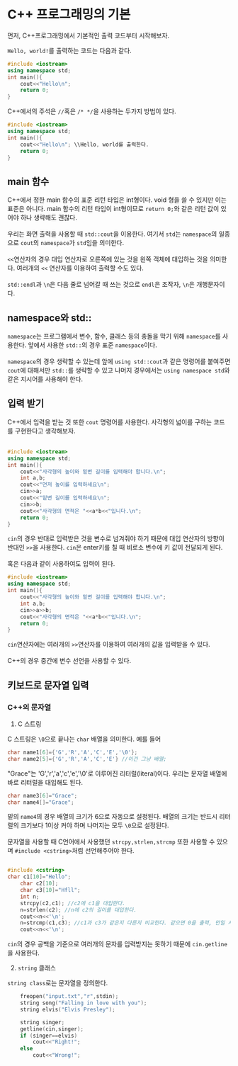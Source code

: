 # C++ 프로그래밍의 기본

먼저, C++프로그래밍에서 기본적인 출력 코드부터 시작해보자. 

`Hello, world!`를 출력하는 코드는 다음과 같다. 
```cpp
#include <iostream>
using namespace std;
int main(){
    cout<<"Hello\n";
    return 0;
}
```
C++에서의 주석은 `//`혹은 `/* */`을 사용하는 두가지 방법이 있다. 
```cpp
#include <iostream>
using namespace std;
int main(){
    cout<<"Hello\n"; \\Hello, world를 출력한다. 
    return 0;
}
```
## main 함수
C++에서 정한 main 함수의 표준 리턴 타입은 int형이다. void 형을 쓸 수 있지만 이는 표준은 아니다. main 함수의 리턴 타입이 int형이므로 `return 0;`와 같은 리턴 값이 있어야 하나 생략해도 괜찮다. 
<br/>
<br/>
우리는 화면 출력을 사용할 때 `std::cout`을 이용한다. 여기서 `std`는 `namespace`의 일종으로 `cout`의 `namespace`가 `std`임을 의미한다. 
<br/>
<br/>
`<<`연산자의 경우 대입 연산자로 오른쪽에 있는 것을 왼쪽 객체에 대입하는 것을 의미한다. 여러개의 `<<` 연산자를 이용하여 출력할 수도 있다. 
<br/>
<br/>
`std::endl`과 `\n`은 다음 줄로 넘어갈 때 쓰는 것으로 `endl`은 조작자, `\n`은 개행문자이다. 

## namespace와 std::

`namespace`는 프로그램에서 변수, 함수, 클래스 등의 충돌을 막기 위해 `namespace`를 사용한다. 앞에서 사용한 `std::`의 경우 표준 `namespace`이다. 
<br/>
<br/>
`namespace`의 경우 생략할 수 있는데 앞에 `using std::cout`과 같은 명령어를 붙여주면 `cout`에 대해서만 `std::`를 생략할 수 있고 나머지 경우에서는 `using namespace std`와 같은 지시어를 사용해야 한다. 

## 입력 받기
C++에서 입력을 받는 것 또한 `cout` 명령어를 사용한다. 사각형의 넓이를 구하는 코드를 구현한다고 생각해보자. 
<br/>
<br/>
```cpp
#include <iostream>
using namespace std;
int main(){
    cout<<"사각형의 높이와 밑변 길이를 입력해야 합니다.\n";
    int a,b;
    cout<<"먼저 높이를 입력하세요\n";
    cin>>a;
    cout<<"밑변 길이를 입력하세요\n";
    cin>>b;
    cout<<"사각형의 면적은 "<<a*b<<"입니다.\n";
    return 0;
}
```
`cin`의 경우 반대로 입력받은 것을 변수로 넘겨줘야 하기 때문에 대입 연산자의 방향이 반대인 `>>`을 사용한다. `cin`은 enter키를 칠 때 비로소 변수에 키 값이 전달되게 된다. 
<br/>
<br/>
혹은 다음과 같이 사용하여도 입력이 된다. 
```cpp
#include <iostream>
using namespace std;
int main(){
    cout<<"사각형의 높이와 밑변 길이를 입력해야 합니다.\n";
    int a,b;
    cin>>a>>b;
    cout<<"사각형의 면적은 "<<a*b<<"입니다.\n";
    return 0;
}
```
`cin`연산자에는 여러개의 `>>`연산자를 이용하여 여러개의 값을 입력받을 수 있다. 
<br/>
<br/>
C++의 경우 중간에 변수 선언을 사용할 수 있다. 

## 키보드로 문자열 입력

### C++의 문자열

1. C 스트링

C 스트링은 `\0`으로 끝나는 `char` 배열을 의미한다. 예를 들어 
```cpp
char name1[6]={'G','R','A','C','E','\0'};
char name2[5]={'G','R','A','C','E'} //이건 그냥 배열;
```
"Grace"는 'G','r','a','c','e','\0'로 이루어진 리터럴(literal)이다. 우리는 문자열 배열에 바로 리터럴을 대입해도 된다.
```cpp
char name3[6]="Grace";
char name4[]="Grace";
```
밑의 `name4`의 경우 배열의 크기가 6으로 자동으로 설정된다. 배열의 크기는 반드시 리터럴의 크기보다 1이상 커야 하며 나머지는 모두 `\0`으로 설정된다. 
<br/>
<br/>
문자열을 사용할 때 C언어에서 사용했던 `strcpy,strlen,strcmp` 또한 사용할 수 있으며 `#include <cstring>`처럼 선언해주어야 한다. 

```cpp

#include <cstring>
char c1[10]="Hello"; 
    char c2[10];
    char c3[10]="Hfll";
    int n;
    strcpy(c2,c1); //c2에 c1을 대입한다. 
    n=strlen(c2); //n에 c2의 길이를 대입한다.
    cout<<n<<'\n';
    n=strcmp(c1,c3); //c1과 c3가 같은지 다른지 비교한다. 같으면 0을 출력, 만일 사전식 배열로 c1이 앞서면 1을 출력.
    cout<<n<<'\n';
```
`cin`의 경우 공백을 기준으로 여러개의 문자를 입력받지는 못하기 때문에 `cin.getline`을 사용한다. 

2. `string` 클래스

`string class`로는 문자열을 정의한다.
```cpp
    freopen("input.txt","r",stdin);
    string song("Falling in love with you");
    string elvis("Elvis Presley");

    string singer;
    getline(cin,singer);   
    if (singer==elvis)
        cout<<"Right!";
    else
        cout<<"Wrong!";
```
